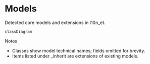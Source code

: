 # Models

Detected core models and extensions in l10n_et.

```mermaid
classDiagram
```

Notes
- Classes show model technical names; fields omitted for brevity.
- Items listed under _inherit are extensions of existing models.
